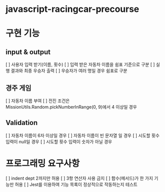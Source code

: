 # javascript-racingcar-precourse

# 구현 기능

## input & output

[ ] 사용자 입력 받기(이름, 횟수)
[ ] 입력 받은 자동차 이름을 쉼표 기준으로 구분
[ ] 실행 결과와 최종 우승자 출력
[ ] 우승자가 여러 명일 경우 쉼표로 구분

## 경주 게임

[ ] 자동차 이름 부여
[ ] 전진 조건은 MissionUtils.Random.pickNumberInRange(0, 9)에서 4 이상일 경우

## Validation

[ ] 자동차 이름이 6자 이상일 경우
[ ] 자동차 이름이 빈 문자열 일 경우
[ ] 시도할 횟수 입력이 null일 경우
[ ] 시도할 횟수 입력이 숫자가 아닐 경우

# 프로그래밍 요구사항

[ ] indent dept 2까지만 허용
[ ] 3항 연산자 사용 금지
[ ] 함수(메서드)가 한 가지 기능만 허용
[ ] Jest를 이용하여 기능 목록이 정상적으로 작동하는지 테스트
